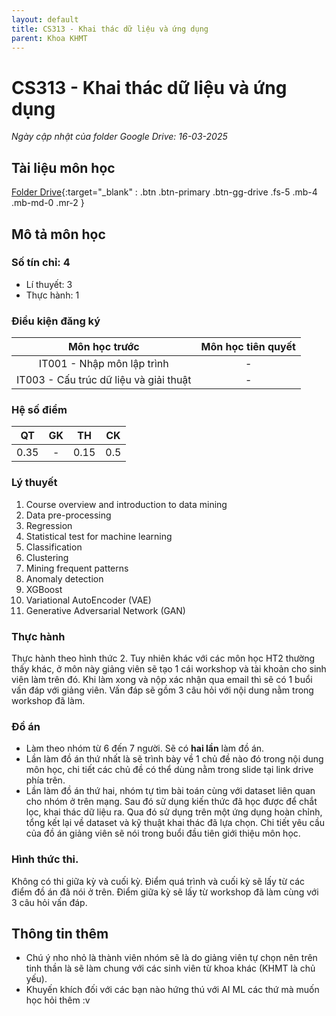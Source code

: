 ```yaml
---
layout: default
title: CS313 - Khai thác dữ liệu và ứng dụng
parent: Khoa KHMT
---
```


# CS313 - Khai thác dữ liệu và ứng dụng


*Ngày cập nhật của folder Google Drive: 16-03-2025*
## Tài liệu môn học

[Folder Drive](https://drive.google.com/drive/folders/1UDml24PyvQ0IGPGngDC_dNY5GKBL-vOE){:target="_blank" : .btn .btn-primary .btn-gg-drive .fs-5 .mb-4 .mb-md-0 .mr-2 }

## Mô tả môn học

### Số tín chỉ: 4
- Lí thuyết: 3
- Thực hành: 1

### Điều kiện đăng ký


| Môn học trước| Môn học tiên quyết |  
|------|-----|  
| <center>IT001 - Nhập môn lập trình</center>| <center>-</center> |  
| <center>IT003 - Cấu trúc dữ liệu và giải thuật</center>| <center>-</center> |  

### Hệ số điểm

| QT | GK | TH | CK |  
|------|-----|-----|-----|  
| <center>0.35</center> | <center>-</center> | <center>0.15</center> | <center>0.5</center> |  


### Lý thuyết

1. Course overview and introduction to data mining
2. Data pre-processing
3. Regression
4. Statistical test for machine learning
5. Classification
6. Clustering
7. Mining frequent patterns
8. Anomaly detection
9. XGBoost
10. Variational AutoEncoder (VAE)
11. Generative Adversarial Network (GAN)

### Thực hành

Thực hành theo hình thức 2. Tuy nhiên khác với các môn học HT2 thường thấy khác, ở môn này giảng viên sẽ tạo 1 cái workshop và tài khoản cho sinh viên làm trên đó. Khi làm xong và nộp xác nhận qua email thì sẽ có 1 buổi vấn đáp với giảng viên. Vấn đáp sẽ gồm 3 câu hỏi với nội dung nằm trong workshop đã làm. 

### Đồ án

- Làm theo nhóm từ 6 đến 7 người. Sẽ có **hai lần** làm đồ án. 
- Lần làm đồ án thứ nhất là sẽ trình bày về 1 chủ đề nào đó trong nội dung môn học, chi tiết các chủ đề có thể dùng nằm trong slide tại link drive phía trên.
- Lần làm đồ án thứ hai, nhóm tự tìm bài toán cùng với dataset liên quan cho nhóm ở trên mạng. Sau đó sử dụng kiến thức đã học được để chắt lọc, khai thác dữ liệu ra. Qua đó sử dụng trên một ứng dụng hoàn chỉnh, tổng kết lại về dataset và kỹ thuật khai thác đã lựa chọn. Chi tiết yêu cầu của đồ án giảng viên sẽ nói trong buổi đầu tiên giới thiệu môn học.

### Hình thức thi.

Không có thi giữa kỳ và cuối kỳ. Điểm quá trình và cuối kỳ sẽ lấy từ các điểm đồ án đã nói ở trên. Điểm giữa kỳ sẽ lấy từ workshop đã làm cùng với 3 câu hỏi vấn đáp.

## Thông tin thêm

- Chú ý nho nhỏ là thành viên nhóm sẽ là do giảng viên tự chọn nên trên tinh thần là sẽ làm chung với các sinh viên từ khoa khác (KHMT là chủ yếu).
- Khuyến khích đối với các bạn nào hứng thú với AI ML các thứ mà muốn học hỏi thêm :v
